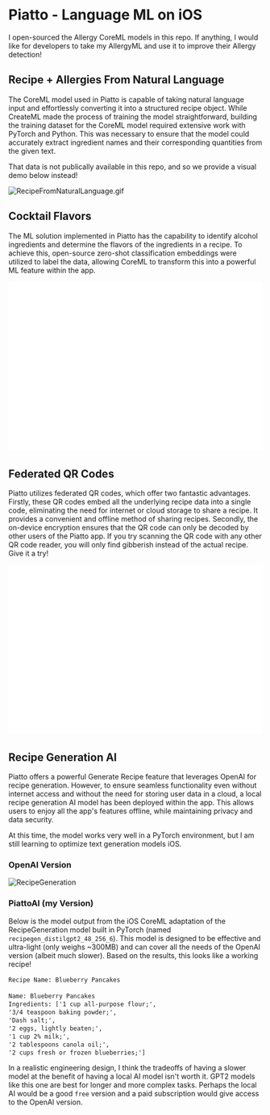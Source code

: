 # Piatto - Language ML on iOS
I open-sourced the Allergy CoreML models in this repo. If anything, I would like for developers to take my AllergyML and use it to improve their Allergy detection! 

## Recipe + Allergies From Natural Language
The CoreML model used in Piatto is capable of taking natural language input and effortlessly converting it into a structured recipe object. While CreateML made the process of training the model straightforward, building the training dataset for the CoreML model required extensive work with PyTorch and Python. This was necessary to ensure that the model could accurately extract ingredient names and their corresponding quantities from the given text.

That data is not publically available in this repo, and so we provide a visual demo below instead!



![RecipeFromNaturalLanguage.gif](media/RecipeFromNaturalLanguage.gif)

## Cocktail Flavors
The ML solution implemented in Piatto has the capability to identify alcohol ingredients and determine the flavors of the ingredients in a recipe. To achieve this, open-source zero-shot classification embeddings were utilized to label the data, allowing CoreML to transform this into a powerful ML feature within the app.

![RecipeFlavorTagging.gif](media/RecipeFlavorTagging.gif)


## Federated QR Codes
Piatto utilizes federated QR codes, which offer two fantastic advantages. Firstly, these QR codes embed all the underlying recipe data into a single code, eliminating the need for internet or cloud storage to share a recipe. It provides a convenient and offline method of sharing recipes. Secondly, the on-device encryption ensures that the QR code can only be decoded by other users of the Piatto app. If you try scanning the QR code with any other QR code reader, you will only find gibberish instead of the actual recipe. Give it a try!

![FederatedQRCode](media/FederatedQRCode.gif)


## Recipe Generation AI
Piatto offers a powerful Generate Recipe feature that leverages OpenAI for recipe generation. However, to ensure seamless functionality even without internet access and without the need for storing user data in a cloud, a local recipe generation AI model has been deployed within the app. This allows users to enjoy all the app's features offline, while maintaining privacy and data security.

At this time, the model works very well in a PyTorch environment, but I am still learning to optimize text generation models iOS.

### OpenAI Version
![RecipeGeneration](media/RecipeGeneration(Online).gif)

### PiattoAI (my Version)
Below is the model output from the iOS CoreML adaptation of the RecipeGeneration model built in PyTorch (named `recipegen_distilgpt2_48_256_6`). This model is designed to be effective and ultra-light (only weighs ~300MB) and can cover all the needs of the OpenAI version (albeit much slower). Based on the results, this looks like a working recipe!
```
Recipe Name: Blueberry Pancakes

Name: Blueberry Pancakes
Ingredients: ['1 cup all-purpose flour;', 
'3/4 teaspoon baking powder;', 
'Dash salt;', 
'2 eggs, lightly beaten;', 
'1 cup 2% milk;', 
'2 tablespoons canola oil;', 
'2 cups fresh or frozen blueberries;']
```

In a realistic engineering design, I think the tradeoffs of having a slower model at the benefit of having a local AI model isn't worth it. GPT2 models like this one are best for longer and more complex tasks. Perhaps the local AI would be a good `free` version and a paid subscription would give access to the OpenAI version.
